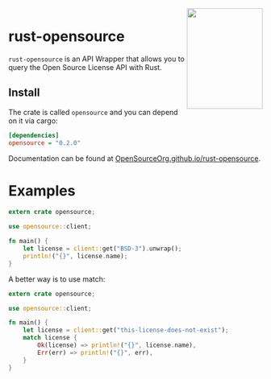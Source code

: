 <img align="right" width="150" height="200" src="https://opensource.org/files/OSIApproved.png">

# rust-opensource #

`rust-opensource` is an API Wrapper that allows you to query the Open Source
License API with Rust.

## Install ##

The crate is called `opensource` and you can depend on it via cargo:

```ini
[dependencies]
opensource = "0.2.0"
```

Documentation can be found at
[OpenSourceOrg.github.io/rust-opensource](https://OpenSourceOrg.github.io/rust-opensource).

# Examples #

```rust
extern crate opensource;

use opensource::client;

fn main() {
    let license = client::get("BSD-3").unwrap();
    println!("{}", license.name);
}
```

A better way is to use match:

```rust
extern crate opensource;

use opensource::client;

fn main() {
    let license = client::get("this-license-does-not-exist");
    match license {
        Ok(license) => println!("{}", license.name),
        Err(err) => println!("{}", err),
    }
}
```
